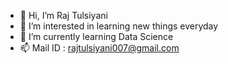 - 👋 Hi, I’m Raj Tulsiyani
- 👀 I’m interested in learning new things everyday
- 🌱 I’m currently learning Data Science
- 📫 Mail ID : rajtulsiyani007@gmail.com

<!---
raj2ot/raj2ot is a ✨ special ✨ repository because its `README.md` (this file) appears on your GitHub profile.
You can click the Preview link to take a look at your changes.
--->
